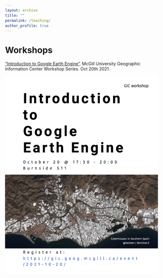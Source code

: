 ```yaml
---
layout: archive
title: ""
permalink: /teaching/
author_profile: true
---
```


Workshops 
======
[“Introduction to Google Earth Engine”](https://gic.geog.mcgill.ca/event/2021-10-20/). McGill University Geographic Information Center Workshop Series. Oct 20th 2021. 

![poster](/images/GEE_poster.png)
